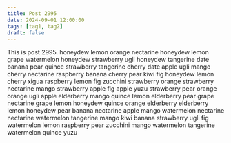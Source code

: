 ```yaml
---
title: Post 2995
date: 2024-09-01 12:00:00
tags: [tag1, tag2]
draft: false
---
```

This is post 2995.
honeydew
lemon
orange
nectarine
honeydew
lemon
grape
watermelon
honeydew
strawberry
ugli
honeydew
tangerine
date
banana
pear
quince
strawberry
tangerine
cherry
date
apple
ugli
mango
cherry
nectarine
raspberry
banana
cherry
pear
kiwi
fig
honeydew
lemon
cherry
xigua
raspberry
lemon
fig
zucchini
strawberry
orange
strawberry
nectarine
mango
strawberry
apple
fig
apple
yuzu
strawberry
pear
orange
orange
ugli
apple
elderberry
mango
quince
lemon
elderberry
pear
grape
nectarine
grape
lemon
honeydew
quince
orange
elderberry
elderberry
lemon
honeydew
pear
banana
nectarine
apple
mango
watermelon
nectarine
nectarine
watermelon
tangerine
mango
kiwi
banana
strawberry
ugli
fig
watermelon
lemon
raspberry
pear
zucchini
mango
watermelon
tangerine
watermelon
quince
yuzu

